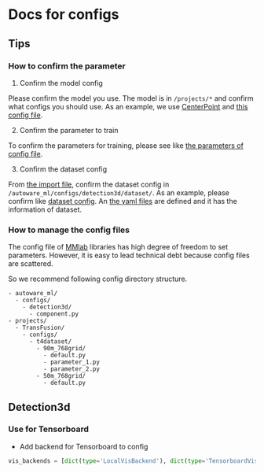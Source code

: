 # Docs for configs
## Tips
### How to confirm the parameter

1. Confirm the model config

Please confirm the model you use.
The model is in `/projects/*` and confirm what configs you should use.
As an example, we use [CenterPoint](/projects/CenterPoint/) and [this config file](https://github.com/tier4/autoware-ml/tree/e73f827483d49af53fe0aa4f1e7aebccf720971a/projects/CenterPoint/configs/t4dataset/second_secfpn_2xb8_121m_x2.py).

2. Confirm the parameter to train

To confirm the parameters for training, please see like [the parameters of config file](https://github.com/tier4/autoware-ml/tree/e73f827483d49af53fe0aa4f1e7aebccf720971a/projects/CenterPoint/configs/t4dataset/second_secfpn_2xb8_121m_x2.py#L305).

3. Confirm the dataset config

From [the import file](https://github.com/tier4/autoware-ml/tree/e73f827483d49af53fe0aa4f1e7aebccf720971a/projects/CenterPoint/configs/t4dataset/second_secfpn_2xb8_121m_x2.py#L3), confirm the dataset config in `/autoware_ml/configs/detection3d/dataset/`.
As an example, please confirm like [dataset config](https://github.com/tier4/autoware-ml/tree/e73f827483d49af53fe0aa4f1e7aebccf720971a/autoware_ml/configs/detection3d/dataset/t4dataset/x2.py#L14).
An [the yaml files](https://github.com/tier4/autoware-ml/tree/e73f827483d49af53fe0aa4f1e7aebccf720971a/autoware_ml/configs/detection3d/dataset/t4dataset/db_gsm8_v1.yaml) are defined and it has the information of dataset.

### How to manage the config files

The config file of [MMlab](https://github.com/open-mmlab) libraries has high degree of freedom to set parameters.
However, it is easy to lead technical debt because config files are scattered.

So we recommend following config directory structure.

```
- autoware_ml/
  - configs/
    - detection3d/
      - component.py
- projects/
  - TransFusion/
    - configs/
      - t4dataset/
        - 90m_768grid/
          - default.py
          - parameter_1.py
          - parameter_2.py
        - 50m_768grid/
          - default.py
```

## Detection3d
### Use for Tensorboard

- Add backend for Tensorboard to config

```python
vis_backends = [dict(type='LocalVisBackend'), dict(type='TensorboardVisBackend')]
```
